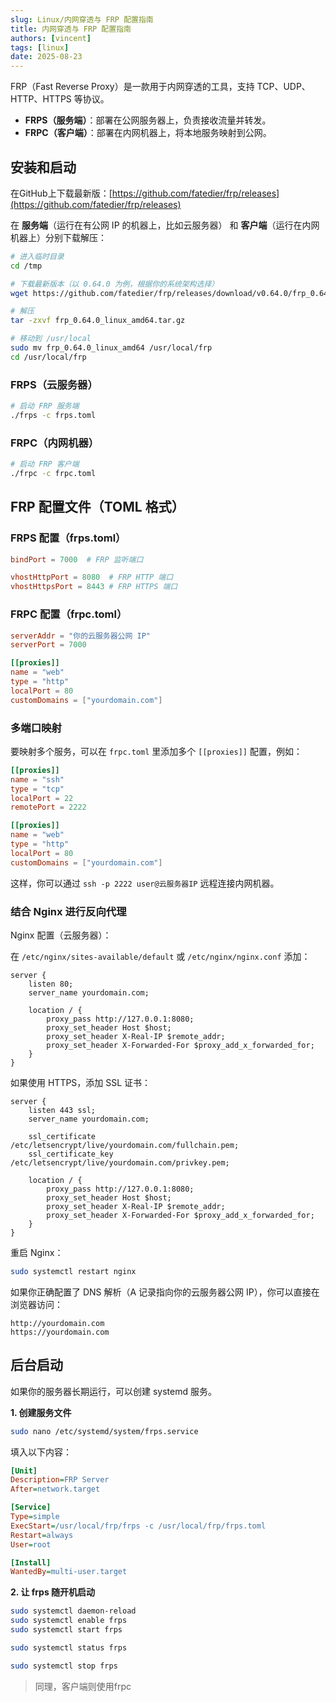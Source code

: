 ```yaml
---
slug: Linux/内网穿透与 FRP 配置指南
title: 内网穿透与 FRP 配置指南
authors: [vincent]
tags: [linux]
date: 2025-08-23
---
```


FRP（Fast Reverse Proxy）是一款用于内网穿透的工具，支持 TCP、UDP、HTTP、HTTPS 等协议。

- **FRPS（服务端）**：部署在公网服务器上，负责接收流量并转发。
- **FRPC（客户端）**：部署在内网机器上，将本地服务映射到公网。

<!-- truncate -->


## 安装和启动

在GitHub上下载最新版：[https://github.com/fatedier/frp/releases](https://github.com/fatedier/frp/releases)

在 **服务端**（运行在有公网 IP 的机器上，比如云服务器） 和 **客户端**（运行在内网机器上）分别下载解压：

```bash
# 进入临时目录
cd /tmp

# 下载最新版本（以 0.64.0 为例，根据你的系统架构选择）
wget https://github.com/fatedier/frp/releases/download/v0.64.0/frp_0.64.0_linux_amd64.tar.gz

# 解压
tar -zxvf frp_0.64.0_linux_amd64.tar.gz

# 移动到 /usr/local
sudo mv frp_0.64.0_linux_amd64 /usr/local/frp
cd /usr/local/frp
```


### FRPS（云服务器）

```bash
# 启动 FRP 服务端
./frps -c frps.toml
```

### FRPC（内网机器）

```bash
# 启动 FRP 客户端
./frpc -c frpc.toml
```


## FRP 配置文件（TOML 格式）

### FRPS 配置（frps.toml）

```toml
bindPort = 7000  # FRP 监听端口

vhostHttpPort = 8080  # FRP HTTP 端口
vhostHttpsPort = 8443 # FRP HTTPS 端口
```



### FRPC 配置（frpc.toml）
```toml
serverAddr = "你的云服务器公网 IP"
serverPort = 7000

[[proxies]]
name = "web"
type = "http"
localPort = 80
customDomains = ["yourdomain.com"]
```


### 多端口映射

要映射多个服务，可以在 `frpc.toml` 里添加多个 `[[proxies]]` 配置，例如：

```toml
[[proxies]]
name = "ssh"
type = "tcp"
localPort = 22
remotePort = 2222

[[proxies]]
name = "web"
type = "http"
localPort = 80
customDomains = ["yourdomain.com"]
```

这样，你可以通过 `ssh -p 2222 user@云服务器IP` 远程连接内网机器。


### 结合 Nginx 进行反向代理

Nginx 配置（云服务器）：

在 `/etc/nginx/sites-available/default` 或 `/etc/nginx/nginx.conf` 添加：

```nginx
server {
    listen 80;
    server_name yourdomain.com;

    location / {
        proxy_pass http://127.0.0.1:8080;
        proxy_set_header Host $host;
        proxy_set_header X-Real-IP $remote_addr;
        proxy_set_header X-Forwarded-For $proxy_add_x_forwarded_for;
    }
}
```

如果使用 HTTPS，添加 SSL 证书：

```nginx
server {
    listen 443 ssl;
    server_name yourdomain.com;

    ssl_certificate /etc/letsencrypt/live/yourdomain.com/fullchain.pem;
    ssl_certificate_key /etc/letsencrypt/live/yourdomain.com/privkey.pem;

    location / {
        proxy_pass http://127.0.0.1:8080;
        proxy_set_header Host $host;
        proxy_set_header X-Real-IP $remote_addr;
        proxy_set_header X-Forwarded-For $proxy_add_x_forwarded_for;
    }
}
```

重启 Nginx：

```bash
sudo systemctl restart nginx
```


如果你正确配置了 DNS 解析（A 记录指向你的云服务器公网 IP），你可以直接在浏览器访问：

```
http://yourdomain.com
https://yourdomain.com
```



## 后台启动

如果你的服务器长期运行，可以创建 systemd 服务。


**1. 创建服务文件**

```bash
sudo nano /etc/systemd/system/frps.service
```

填入以下内容：

```ini
[Unit]
Description=FRP Server
After=network.target

[Service]
Type=simple
ExecStart=/usr/local/frp/frps -c /usr/local/frp/frps.toml
Restart=always
User=root

[Install]
WantedBy=multi-user.target
```

**2. 让 frps 随开机启动**

```bash
sudo systemctl daemon-reload
sudo systemctl enable frps
sudo systemctl start frps

sudo systemctl status frps

sudo systemctl stop frps
```

> 同理，客户端则使用frpc